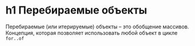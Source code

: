 # h1 Перебираемые объекты

Перебираемые (или итерируемые) объекты – это обобщение массивов.
Концепция, которая позволяет использовать любой объект в цикле `for..of`